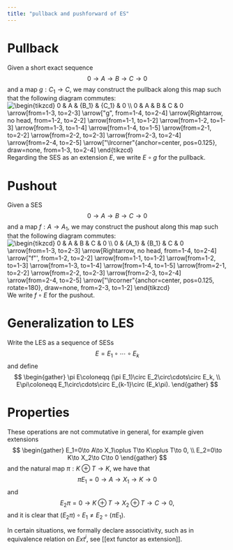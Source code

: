 ```yaml
---
title: "pullback and pushforward of ES"
---
```


# Pullback

Given a short exact sequence $$0\to A\to B\to C\to 0$$ and a map $g:C_1\to C$, we may construct the pullback along this map such that the following diagram commutes:
<img align="center" src="https://i.upmath.me/svg/%5Cbegin%7Btikzcd%7D%0A%090%20%26%20A%20%26%20%7BB_1%7D%20%26%20%7BC_1%7D%20%26%200%20%5C%5C%0A%090%20%26%20A%20%26%20B%20%26%20C%20%26%200%0A%09%5Carrow%5Bfrom%3D1-3%2C%20to%3D2-3%5D%0A%09%5Carrow%5B%22g%22%2C%20from%3D1-4%2C%20to%3D2-4%5D%0A%09%5Carrow%5BRightarrow%2C%20no%20head%2C%20from%3D1-2%2C%20to%3D2-2%5D%0A%09%5Carrow%5Bfrom%3D1-1%2C%20to%3D1-2%5D%0A%09%5Carrow%5Bfrom%3D1-2%2C%20to%3D1-3%5D%0A%09%5Carrow%5Bfrom%3D1-3%2C%20to%3D1-4%5D%0A%09%5Carrow%5Bfrom%3D1-4%2C%20to%3D1-5%5D%0A%09%5Carrow%5Bfrom%3D2-1%2C%20to%3D2-2%5D%0A%09%5Carrow%5Bfrom%3D2-2%2C%20to%3D2-3%5D%0A%09%5Carrow%5Bfrom%3D2-3%2C%20to%3D2-4%5D%0A%09%5Carrow%5Bfrom%3D2-4%2C%20to%3D2-5%5D%0A%09%5Carrow%5B%22%5Clrcorner%22%7Banchor%3Dcenter%2C%20pos%3D0.125%7D%2C%20draw%3Dnone%2C%20from%3D1-3%2C%20to%3D2-4%5D%0A%5Cend%7Btikzcd%7D" alt="\begin{tikzcd}
	0 &amp; A &amp; {B_1} &amp; {C_1} &amp; 0 \\
	0 &amp; A &amp; B &amp; C &amp; 0
	\arrow[from=1-3, to=2-3]
	\arrow[&quot;g&quot;, from=1-4, to=2-4]
	\arrow[Rightarrow, no head, from=1-2, to=2-2]
	\arrow[from=1-1, to=1-2]
	\arrow[from=1-2, to=1-3]
	\arrow[from=1-3, to=1-4]
	\arrow[from=1-4, to=1-5]
	\arrow[from=2-1, to=2-2]
	\arrow[from=2-2, to=2-3]
	\arrow[from=2-3, to=2-4]
	\arrow[from=2-4, to=2-5]
	\arrow[&quot;\lrcorner&quot;{anchor=center, pos=0.125}, draw=none, from=1-3, to=2-4]
\end{tikzcd}" />
Regarding the SES as an extension $E$, we write $E\circ g$ for the pullback.

# Pushout
Given a SES $$0\to A\to B\to C\to 0$$ and a map $f:A\to A_1$, we may construct the pushout along this map such that the following diagram commutes:
<img align="center" src="https://i.upmath.me/svg/%5Cbegin%7Btikzcd%7D%0A%090%20%26%20A%20%26%20B%20%26%20C%20%26%200%20%5C%5C%0A%090%20%26%20%7BA_1%7D%20%26%20%7BB_1%7D%20%26%20C%20%26%200%0A%09%5Carrow%5Bfrom%3D1-3%2C%20to%3D2-3%5D%0A%09%5Carrow%5BRightarrow%2C%20no%20head%2C%20from%3D1-4%2C%20to%3D2-4%5D%0A%09%5Carrow%5B%22f%22'%2C%20from%3D1-2%2C%20to%3D2-2%5D%0A%09%5Carrow%5Bfrom%3D1-1%2C%20to%3D1-2%5D%0A%09%5Carrow%5Bfrom%3D1-2%2C%20to%3D1-3%5D%0A%09%5Carrow%5Bfrom%3D1-3%2C%20to%3D1-4%5D%0A%09%5Carrow%5Bfrom%3D1-4%2C%20to%3D1-5%5D%0A%09%5Carrow%5Bfrom%3D2-1%2C%20to%3D2-2%5D%0A%09%5Carrow%5Bfrom%3D2-2%2C%20to%3D2-3%5D%0A%09%5Carrow%5Bfrom%3D2-3%2C%20to%3D2-4%5D%0A%09%5Carrow%5Bfrom%3D2-4%2C%20to%3D2-5%5D%0A%09%5Carrow%5B%22%5Clrcorner%22%7Banchor%3Dcenter%2C%20pos%3D0.125%2C%20rotate%3D180%7D%2C%20draw%3Dnone%2C%20from%3D2-3%2C%20to%3D1-2%5D%0A%5Cend%7Btikzcd%7D" alt="\begin{tikzcd}
	0 &amp; A &amp; B &amp; C &amp; 0 \\
	0 &amp; {A_1} &amp; {B_1} &amp; C &amp; 0
	\arrow[from=1-3, to=2-3]
	\arrow[Rightarrow, no head, from=1-4, to=2-4]
	\arrow[&quot;f&quot;', from=1-2, to=2-2]
	\arrow[from=1-1, to=1-2]
	\arrow[from=1-2, to=1-3]
	\arrow[from=1-3, to=1-4]
	\arrow[from=1-4, to=1-5]
	\arrow[from=2-1, to=2-2]
	\arrow[from=2-2, to=2-3]
	\arrow[from=2-3, to=2-4]
	\arrow[from=2-4, to=2-5]
	\arrow[&quot;\lrcorner&quot;{anchor=center, pos=0.125, rotate=180}, draw=none, from=2-3, to=1-2]
\end{tikzcd}" />
We write $f\circ E$ for the pushout.

# Generalization to LES
Write the LES as a sequence of SESs $$E=E_1\circ\cdots\circ E_k$$ and define 
$$
\begin{gather}
\pi E\coloneqq (\pi E_1)\circ E_2\circ\cdots\circ E_k, \\
E\pi\coloneqq E_1\circ\cdots\circ E_{k-1}\circ (E_k\pi).
\end{gather}
$$

# Properties
These operations are not commutative in general, for example given extensions 
$$
\begin{gather}
E_1=0\to A\to X_1\oplus T\to K\oplus T\to 0, \\
E_2=0\to K\to X_2\to C\to 0
\end{gather}
$$ 
and the natural map $\pi:K\oplus T\to K$, we have that $$\pi E_1= 0\to A\to X_1\to K\to 0$$ and $$E_2\pi=0\to K\oplus T\to X_2\oplus T\to C\to 0,$$ and it is clear that $(E_2\pi)\circ E_1\neq E_2\circ (\pi E_1)$.

In certain situations, we formally declare associativity, such as in equivalence relation on $Ext^i$, see [[ext functor as extension]].